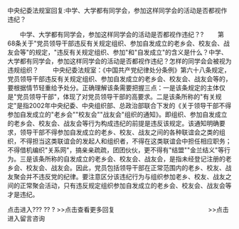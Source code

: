 中央纪委法规室回复:中学、大学都有同学会，参加这样同学会的活动是否都视作违纪？










　　中学、大学都有同学会，参加这样同学会的活动是否都视作违纪？?
　　第68条关于"党员领导干部违反有关规定组织、参加自发成立的老乡会、校友会、战友会等"的规定，"违反有关规定组织、参加"和"自发成立"的含义是什么？中学、大学都有同学会，参加这样同学会的活动是否都视作违纪？怎样的同学会会被视为违规组织？
　　中央纪委法规室：《中国共产党纪律处分条例》第六十八条规定，党员领导干部违反有关规定组织、参加自发成立的老乡会、校友会、战友会等的，要根据情节轻重给予处分。正确理解该条需要把握三点：一是该条规定的主体仅是"党员领导干部"，体现了对党员领导干部的高要求。二是该条所称的"有关规定"是指2002年中央纪委、中央组织部、总政治部联合下发的《关于领导干部不得参加自发成立的"老乡会""校友会""战友会"组织的通知》。即组织、参加自发成立的老乡会、校友会、战友会等行为构成违纪的前提是违反该规定。该通知明确要求，领导干部不得参加自发成立的老乡、校友、战友之间的各种联谊会之类的组织，不得担当这类联谊会的发起人和组织者，不得在这类联谊会中担任相应职务；不得借机编织"关系网"，搞亲亲疏疏，团团伙伙，更不得有"结盟""金兰结义"等行为。三是该条所称的自发成立的老乡会、校友会、战友会，是指未经登记注册的老乡会、校友会、战友会。因此，党员包括领导干部在正常范围内的老乡、校友、战友聚会并不违反党的纪律。要注意区分该违纪行为与组织参加老乡、校友、战友之间的正常聚会活动，只有违反规定组织参加自发成立的老乡会、校友会、战友会等才是违纪。

点击进入??? ?? ? 
\>\>点击查看更多回复　　　　　　　　　　　　　　　\>\>点击进入留言咨询
